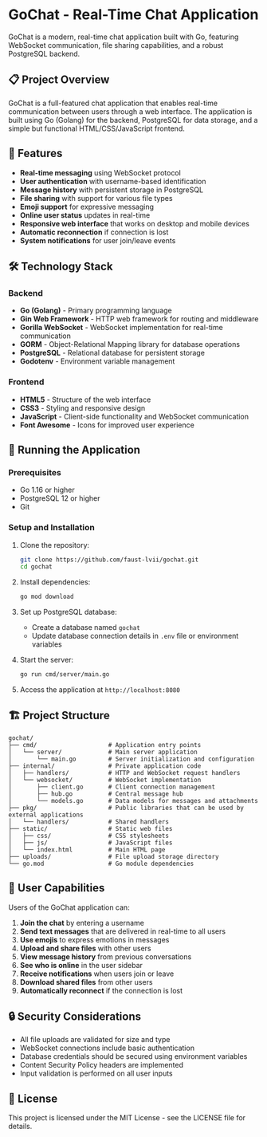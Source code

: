 # GoChat - Real-Time Chat Application

GoChat is a modern, real-time chat application built with Go, featuring WebSocket communication, file sharing capabilities, and a robust PostgreSQL backend.

## 📋 Project Overview

GoChat is a full-featured chat application that enables real-time communication between users through a web interface. The application is built using Go (Golang) for the backend, PostgreSQL for data storage, and a simple but functional HTML/CSS/JavaScript frontend.

## 🚀 Features

- **Real-time messaging** using WebSocket protocol
- **User authentication** with username-based identification
- **Message history** with persistent storage in PostgreSQL
- **File sharing** with support for various file types
- **Emoji support** for expressive messaging
- **Online user status** updates in real-time
- **Responsive web interface** that works on desktop and mobile devices
- **Automatic reconnection** if connection is lost
- **System notifications** for user join/leave events

## 🛠 Technology Stack

### Backend
- **Go (Golang)** - Primary programming language
- **Gin Web Framework** - HTTP web framework for routing and middleware
- **Gorilla WebSocket** - WebSocket implementation for real-time communication
- **GORM** - Object-Relational Mapping library for database operations
- **PostgreSQL** - Relational database for persistent storage
- **Godotenv** - Environment variable management

### Frontend
- **HTML5** - Structure of the web interface
- **CSS3** - Styling and responsive design
- **JavaScript** - Client-side functionality and WebSocket communication
- **Font Awesome** - Icons for improved user experience

## 🚀 Running the Application

### Prerequisites
- Go 1.16 or higher
- PostgreSQL 12 or higher
- Git

### Setup and Installation
1. Clone the repository:
   ```bash
   git clone https://github.com/faust-lvii/gochat.git
   cd gochat
   ```

2. Install dependencies:
   ```bash
   go mod download
   ```

3. Set up PostgreSQL database:
   - Create a database named `gochat`
   - Update database connection details in `.env` file or environment variables

4. Start the server:
   ```bash
   go run cmd/server/main.go
   ```

5. Access the application at `http://localhost:8080`

## 🏗️ Project Structure

```
gochat/
├── cmd/                    # Application entry points
│   └── server/             # Main server application
│       └── main.go         # Server initialization and configuration
├── internal/               # Private application code
│   ├── handlers/           # HTTP and WebSocket request handlers
│   └── websocket/          # WebSocket implementation
│       ├── client.go       # Client connection management
│       ├── hub.go          # Central message hub
│       └── models.go       # Data models for messages and attachments
├── pkg/                    # Public libraries that can be used by external applications
│   └── handlers/           # Shared handlers
├── static/                 # Static web files
│   ├── css/                # CSS stylesheets
│   ├── js/                 # JavaScript files
│   └── index.html          # Main HTML page
├── uploads/                # File upload storage directory
└── go.mod                  # Go module dependencies
```

## 👥 User Capabilities

Users of the GoChat application can:

1. **Join the chat** by entering a username
2. **Send text messages** that are delivered in real-time to all users
3. **Use emojis** to express emotions in messages
4. **Upload and share files** with other users
5. **View message history** from previous conversations
6. **See who is online** in the user sidebar
7. **Receive notifications** when users join or leave
8. **Download shared files** from other users
9. **Automatically reconnect** if the connection is lost

## 🔒 Security Considerations

- All file uploads are validated for size and type
- WebSocket connections include basic authentication
- Database credentials should be secured using environment variables
- Content Security Policy headers are implemented
- Input validation is performed on all user inputs

## 📜 License

This project is licensed under the MIT License - see the LICENSE file for details.
